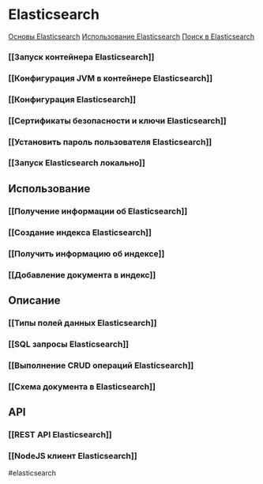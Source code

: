 # Elasticsearch

[Основы Elasticsearch](https://habr.com/ru/post/280488/)
[Использование Elasticsearch](https://losst.pro/ispolzovanie-elasticsearch)
[Поиск в Elasticsearch](https://losst.pro/poisk-v-elasticsearch)

### [[Запуск контейнера Elasticsearch]]
### [[Конфигурация JVM в контейнере Elasticsearch]]
### [[Конфигурация Elasticsearch]]
### [[Сертификаты безопасности и ключи Elasticsearch]]
### [[Установить пароль пользователя Elasticsearch]]
### [[Запуск Elasticsearch локально]]

## Использование
### [[Получение информации об Elasticsearch]]
### [[Создание индекса Elasticsearch]]
### [[Получить информацию об индексе]]
### [[Добавление документа в индекс]]

## Описание
### [[Типы полей данных Elasticsearch]]
### [[SQL запросы Elasticsearch]]
### [[Выполнение CRUD операций Elasticsearch]]
### [[Схема документа в Elasticsearch]]

## API
### [[REST API Elasticsearch]]
### [[NodeJS клиент Elasticsearch]]

#elasticsearch